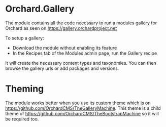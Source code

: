 # Orchard.Gallery

The module contains all the code necessary to run a modules gallery for Orchard as seen on https://gallery.orchardproject.net

To setup a gallery:
 - Download the module without enabling its feature
 - In the Recipes tab of the Modules admin page, run the Gallery recipe

It will create the necessary content types and taxonomies. You can then browse the gallery urls or add packages and versions.

# Theming

The module works better when you use its custom theme which is on https://github.com/OrchardCMS/TheGalleryMachine.
This theme is a child theme of https://github.com/OrchardCMS/TheBootstrapMachine so it will be required too.

